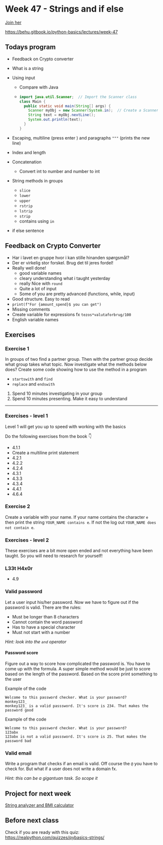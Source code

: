 # Week 47 - Strings and if else

[Join her](https://teams.microsoft.com/l/meetup-join/19%3aw330wMm3u592zdz4EbpSEHRvRVjDfRFH_6TWUiY9m-A1%40thread.tacv2/1637596204654?context={"Tid"%3a"d10c3c6e-c228-4944-8b6a-6067c6afe3c9"%2c"Oid"%3a"32e4ca2f-6ba3-4bdf-bb5f-7414a5ae6d0b"})

https://behu.gitbook.io/python-basics/lectures/week-47

## Todays program

- Feedback on Crypto converter

- What is a string

- Using input

  - Compare with Java

  - ```java
    import java.util.Scanner;  // Import the Scanner class
    class Main {
      public static void main(String[] args) {
        Scanner myObj = new Scanner(System.in);  // Create a Scanner object
        String text = myObj.nextLine();
        System.out.println(text);
      }
    }
    ```

- Escaping, multiline (press enter ) and paragraphs `"""` (prints the new line)

- Index and length

- Concatenation
  - Convert int to number and number to int

- String methods in groups
  - `slice`
  - `lower`
  - `upper`
  - `rstrip`
  - `lstrip`
  - `strip`
  - contains using `in`

- if else sentence





## Feedback on Crypto Converter

- Har i lavet en gruppe hvor i kan stille hinanden spørgsmål?
- Der er virkelig stor forskel. Brug det til jeres fordel!
- Really well done! 
  - good variable names
  - cleary understanding what i taught yesterday
  - really Nice with `round`
  - Quite a lot of input
  - Some of you are pretty advanced (functions, while, input)
- Good structure. Easy to read
- `print(f"For {amount_spend}$ you can get")`
- Missing comments
- Create variable for expressions fx `tezos*valutaforbrug/100`
- English variable names



## Exercises



### Exercise 1

In groups of two find a partner group. Then with the partner group decide what group takes what topic. Now investigate what the methods below does? Create some code showing how to use the method in a program

- `startswith` and `find`
- `replace` and `endswith`



1. Spend 10 minutes investigating in your group
2. Spend 10 minutes presenting. Make it easy to understand



---

### Exercises - level 1

Level 1 will get you up to speed with working with the basics

Do the following exercises from the book 👇

- 4.1.1
- Create a multiline print statement
- 4.2.1
- 4.2.2
- 4.2.4
- 4.3.1
- 4.3.3
- 4.3.4
- 4.4.1
- 4.6.4



### Exercise 2

Create a variable with your name. If your name contains the character `e` then print the string `YOUR_NAME contains e`. If not the log out `YOUR_NAME does not contain e`. 



### Exercises - level 2

These exercises are a bit more open ended and not everything have been taught. So you will need to research for yourself!



### L33t H4x0r

- 4.9



### Valid password

Let a user input his/her password. Now we have to figure out if the password is valid. There are the rules:

- Must be longer than 8 characters
- Cannot contain the word password
- Has to have a special character
- Must not start with a number

*Hint: look into the `and` operator*



#### Password score

Figure out a way to score how complicated the password is. You have to come up with the formula. A super simple method would be just to score based on the length of the password. Based on the score print something to the user

Example of the code

```
Welcome to this password checker. What is your password?
monkey123_
monkey123_ is a valid passsword. It's score is 234. That makes the password good
```



Example of the code

```
Welcome to this password checker. What is your password?
123abx
123abx is not a valid passsword. It's score is 25. That makes the password bad
```





### Valid email

Write a program that checks if an email is valid. Off course the `@` you have to check for. But what if a user does not write a domain fx. 

*Hint: this can be a gigantuan task. So scope it*





## Project for next week

[String analyzer and BMI calculator](../projects/string-analyzer-bmi.md)



## Before next class

Check if you are ready with this quiz: https://realpython.com/quizzes/pybasics-strings/